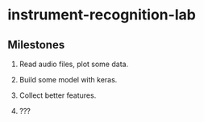 # instrument-recognition-lab

## Milestones

1. Read audio files, plot some data.

2. Build some model with keras.

3. Collect better features.

4. ???
